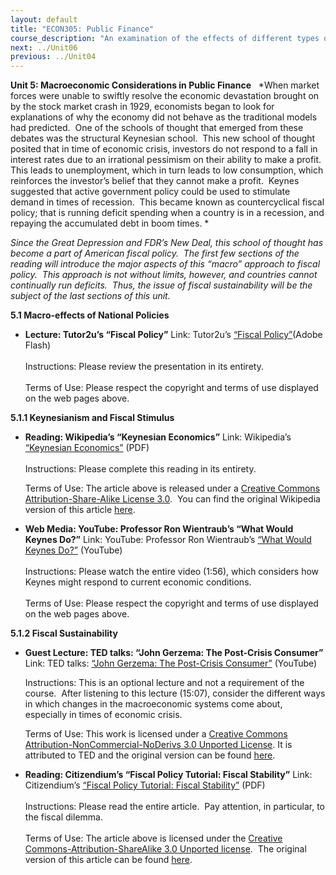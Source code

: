 ```yaml
---
layout: default
title: "ECON305: Public Finance"
course_description: "An examination of the effects of different types of tax and subsidy policies, and of government failure. Analyzes the effects of economic incentives on voters, government officials, economy and markets, macro-economic considerations in public finance and the trends in the US economy."
next: ../Unit06
previous: ../Unit04
---
```

**Unit 5: Macroeconomic Considerations in Public Finance** <span
id="5"></span> 
*When market forces were unable to swiftly resolve the economic
devastation brought on by the stock market crash in 1929, economists
began to look for explanations of why the economy did not behave as the
traditional models had predicted.  One of the schools of thought that
emerged from these debates was the structural Keynesian school.  This
new school of thought posited that in time of economic crisis, investors
do not respond to a fall in interest rates due to an irrational
pessimism on their ability to make a profit.  This leads to
unemployment, which in turn leads to low consumption, which reinforces
the investor’s belief that they cannot make a profit.  Keynes suggested
that active government policy could be used to stimulate demand in times
of recession.  This became known as countercyclical fiscal policy; that
is running deficit spending when a country is in a recession, and
repaying the accumulated debt in boom times. *  
  
 *Since the Great Depression and FDR’s New Deal, this school of thought
has become a part of American fiscal policy.  The first few sections of
the reading will introduce the major aspects of this “macro” approach to
fiscal policy.  This approach is not without limits, however, and
countries cannot continually run deficits.  Thus, the issue of fiscal
sustainability will be the subject of the last sections of this unit.*

**5.1 Macro-effects of National Policies** <span id="5.1"></span> 
-   **Lecture: Tutor2u’s “Fiscal Policy”**
    Link: Tutor2u’s [“Fiscal
    Policy”](http://www.tutor2u.net/economics/presentations/aseconomics/macro/FiscalPolicy/default.html)(Adobe
    Flash)  
        
     Instructions: Please review the presentation in its entirety.  
        
     Terms of Use: Please respect the copyright and terms of use
    displayed on the web pages above.

**5.1.1 Keynesianism and Fiscal Stimulus** <span id="5.1.1"></span> 
-   **Reading: Wikipedia’s “Keynesian Economics”**
    Link: Wikipedia’s [“Keynesian
    Economics”](https://resources.saylor.org/wwwresources/archived/site/wp-content/uploads/2012/06/KeynesianEconomics.pdf)
    (PDF)  
        
     Instructions: Please complete this reading in its entirety.  
      
     Terms of Use: The article above is released under a [Creative
    Commons Attribution-Share-Alike License
    3.0](http://creativecommons.org/licenses/by-sa/3.0/).  You can find
    the original Wikipedia version of this article
    [here](http://en.wikipedia.org/wiki/Keynesian_economics).

-   **Web Media: YouTube: Professor Ron Wientraub’s “What Would Keynes
    Do?”**
    Link: YouTube: Professor Ron Wientraub’s [“What Would Keynes
    Do?”](http://www.youtube.com/watch?v=IrSuOUydWc4) (YouTube)  
        
     Instructions: Please watch the entire video (1:56), which considers
    how Keynes might respond to current economic conditions.  
        
     Terms of Use: Please respect the copyright and terms of use
    displayed on the web pages above.

**5.1.2 Fiscal Sustainability** <span id="5.1.2"></span> 
-   **Guest Lecture: TED talks: “John Gerzema: The Post-Crisis
    Consumer”**
    Link: TED talks: [“John Gerzema: The Post-Crisis
    Consumer”](http://www.youtube.com/watch?v=dkyKGb9xzLM) (YouTube)  
      
     Instructions: This is an optional lecture and not a requirement of
    the course.  After listening to this lecture (15:07), consider the
    different ways in which changes in the macroeconomic systems come
    about, especially in times of economic crisis.  
      
     Terms of Use: This work is licensed under a [Creative Commons
    Attribution-NonCommercial-NoDerivs 3.0 Unported
    License](http://creativecommons.org/licenses/by-nc-nd/3.0/). It is
    attributed to TED and the original version can be found
    [here](http://www.ted.com/talks/lang/eng/john_gerzema_the_post_crisis_consumer.html). 

-   **Reading: Citizendium’s “Fiscal Policy Tutorial: Fiscal
    Stability”**
    Link: Citizendium’s [“Fiscal Policy Tutorial: Fiscal
    Stability”](https://resources.saylor.org/wwwresources/archived/site/wp-content/uploads/2012/06/Fiscal-policy.pdf) (PDF)  
        
     Instructions: Please read the entire article.  Pay attention, in
    particular, to the fiscal dilemma.  
        
     Terms of Use: The article above is licensed under the [Creative
    Commons-Attribution-ShareAlike 3.0 Unported
    license](http://en.citizendium.org/wiki/Creative_Commons_CC-by-sa_3.0). 
    The original version of this article can be found
    [here](http://en.citizendium.org/wiki/Fiscal_policy/Tutorials).


